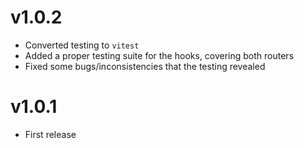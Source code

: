 # v1.0.2

- Converted testing to `vitest`
- Added a proper testing suite for the hooks, covering both routers
- Fixed some bugs/inconsistencies that the testing revealed

# v1.0.1

- First release
